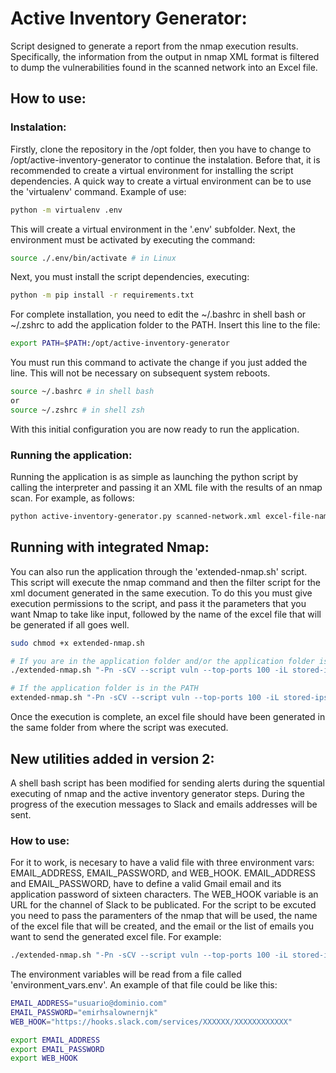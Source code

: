 # Active Inventory Generator:
Script designed to generate a report from the nmap execution results. Specifically, the information from the output in nmap XML format is filtered to dump the vulnerabilities found in the scanned network into an Excel file.

## How to use:
### Instalation:
Firstly, clone the repository in the /opt folder, then you have to change to /opt/active-inventory-generator to continue the instalation. Before that, it is recommended to create a virtual environment for installing the script dependencies. A quick way to create a virtual environment can be to use the 'virtualenv' command. Example of use:

```bash
python -m virtualenv .env
```

This will create a virtual environment in the '.env' subfolder. Next, the environment must be activated by executing the command:

```bash
source ./.env/bin/activate # in Linux
```

Next, you must install the script dependencies, executing:

```bash
python -m pip install -r requirements.txt
```

For complete installation, you need to edit the ~/.bashrc in shell bash or ~/.zshrc to add the application folder to the PATH. Insert this line to the file:

```bash
export PATH=$PATH:/opt/active-inventory-generator
```

You must run this command to activate the change if you just added the line. This will not be necessary on subsequent system reboots.

```bash
source ~/.bashrc # in shell bash
or
source ~/.zshrc # in shell zsh
```

With this initial configuration you are now ready to run the application.

### Running the application:

Running the application is as simple as launching the python script by calling the interpreter and passing it an XML file with the results of an nmap scan. For example, as follows:

```bash
python active-inventory-generator.py scanned-network.xml excel-file-name.xlsx
```
## Running with integrated Nmap:

You can also run the application through the 'extended-nmap.sh' script. This script will execute the nmap command and then the filter script for the xml document generated in the same execution. To do this you must give execution permissions to the script, and pass it the parameters that you want Nmap to take like input, followed by the name of the excel file that will be generated if all goes well.

```bash
sudo chmod +x extended-nmap.sh

# If you are in the application folder and/or the application folder is not in the PATH
./extended-nmap.sh "-Pn -sCV --script vuln --top-ports 100 -iL stored-ips" excel-file-name.xlsx

# If the application folder is in the PATH
extended-nmap.sh "-Pn -sCV --script vuln --top-ports 100 -iL stored-ips" excel-file-name.xlsx
```

Once the execution is complete, an excel file should have been generated in the same folder from where the script was executed.

## New utilities added in version 2:

A shell bash script has been modified for sending alerts during the squential executing of nmap and the active inventory generator steps. During the progress of the execution messages to Slack and emails addresses will be sent.

### How to use:

For it to work, is necesary to have a valid file with three environment vars: EMAIL_ADDRESS, EMAIL_PASSWORD, and WEB_HOOK. EMAIL_ADDRESS and EMAIL_PASSWORD, have to define a valid Gmail email and its application password of sixteen characters. The WEB_HOOK variable is an URL for the channel of Slack to be publicated. For the script to be excuted you need to pass the paramenters of the nmap that will be used, the name of the excel file that will be created, and the email or the list of emails you want to send the generated excel file. For example:

```bash
./extended-nmap.sh "-Pn -sCV --script vuln --top-ports 100 -iL stored-ips" excel-file-name.xlsx recipient1@domain.com,recipient2@domain.com,recipient3@domain.com
```

The environment variables will be read from a file called 'environment_vars.env'. An example of that file could be like this:

```bash
EMAIL_ADDRESS="usuario@dominio.com"
EMAIL_PASSWORD="emirhsalownernjk"
WEB_HOOK="https://hooks.slack.com/services/XXXXXX/XXXXXXXXXXXX" 

export EMAIL_ADDRESS
export EMAIL_PASSWORD
export WEB_HOOK
```


